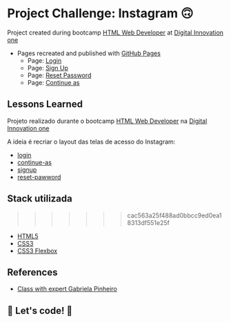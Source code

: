 # Project Challenge: Instagram 🙃

Project created during bootcamp [HTML Web Developer](developer) at [Digital Innovation one](https://web.dio.me)

- Pages recreated and published with [GitHub Pages](https://pages.github.com)
  - Page: [Login](https://heviane.github.io/clone-instagram/index.html)
  - Page: [Sign Up](https://heviane.github.io/clone-instagram/signup.html)
  - Page: [Reset Password](https://heviane.github.io/clone-instagram/reset-password.html)
  - Page: [Continue as](https://heviane.github.io/clone-instagram/continue-as.html)

## Lessons Learned
Projeto realizado durante o bootcamp [HTML Web Developer](developer) na [Digital Innovation one](https://web.dio.me)

A ideia é recriar o layout das telas de acesso do Instagram:

- [login](https://heviane.github.io/clone-instagram)
- [continue-as](https://heviane.github.io/clone-instagram/continue-as.html)
- [signup](https://heviane.github.io/clone-instagram/signup.html)
- [reset-pawword](https://heviane.github.io/clone-instagram/reset-password.html)

## Stack utilizada
>>>>>>> cac563a25f488ad0bbcc9ed0ea18313df551e25f

- [HTML5](https://www.w3schools.com/html)
- [CSS3](https://www.w3schools.com/css)
- [CSS3 Flexbox](https://www.w3schools.com/css/css3_flexbox.asp)

## References

- [Class with expert Gabriela Pinheiro](https://github.com/SpruceGabriela/instagram-dio)

## 🚀 Let's code! 🚀
